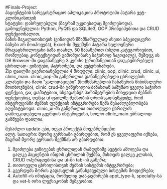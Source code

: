 #Finals-Project  
პაციენტების სარეგისტრაციო აპლიკაციის პროტოტიპი პატარა ვეტ-კლინიკისთვის  
სტატუსი: დასრულებული (მაგრამ უკეთესადაც შეიძლებოდა).  
გამოყენებულია: Python, PyQt5 და SQLite3, OOP პრინციპებითა და CRUD ფუნქციონალით.  
ბაზის მაგალითისთვის (ვინაიდან მზამზარეულად ასეთი სპეციფიკური ბაზები არ მოიპოვება), Excel-ში შევქმენი პატარა ხელოვნური მრავაცხრილოვანი ბაზა დაახლ. 50 ჩანაწერით (ისეთი კატეგორიებით, რომლებიც კონტექსტიდან გამომდინარე საჭიროდ ჩავთვალე), შემდეგ ის DB Browser-ში დავანაწევრე 3 კერძო (ერთმანეთთან დაუკავშირებელ) ცხრილად- ვიზიტები, პატრონები, და ვეტერინარები.  
Zip ფაილში გაერთიანებულია 4 მოდული: clinic_oop, clinic_crud, clinic_ui, clinic_main. clinic_oop-ში გაწერილია დანაწევრებული ცხრილების კლასები და მათი "ვალიდაციები" (მომხმარებლის ჩანაწერის მინიმალური მოთხოვნები), clinic_crud-ში გაწერილია ბაზასთან სამუშაო ყველა საჭირო ფუნქცია, და, დამატებით, სხვადასხვა პარამეტრების მიხედვით ძებნის ფუნქციებიც, თუმცა ui ფაილზე მუშაობის დროს გადავწყვიტე, რომ ინტერფეისში ძებნის ფუნქციის ინტეგრირება ჩემს შესაძლებლობებს აღემატებოდა. clinic_ui-ში გაწერილია თითოეული ცხრილის დამოუკიდებელი გვერდის ინტერფეისი, ხოლო clinic_main უბრალოდ გამშვები ფაილია. 
  
  
შესაძლო update-ები, თუკი პროექტს მოვუბრუნდები:  
ალტ. სათაური: მეორე ვერსიაში გპირდებით, რომ ეს ყველაფერი იქნება, მაგრამ მეორე ვერსიის შექმნას არ გპირდებით:
1. შეიძლება ვიზიტების ცხრილიდან რამდენიმე სვეტის ამოღება და ცალკე პაციენტის ინფოს ცხრილის შექმნა, მისთვის ცალკე კლასის, CRUD ოპერაციებისა და ui-ში tab-ის გაწერა;  
2. თითოეული ცხრილისთვის ძებნის სისტემის ინტეგრირება;
3. გვერდებს შორის გადასვლის განსხვავებული სისტემის მოფიქრება;
4. Autofill-ის იმიტაცია, რომელიც დააკავშირებს appt_type-ს, specialty-სა და vet-ს ორი ლექსიკონის მეშვეობით. 

